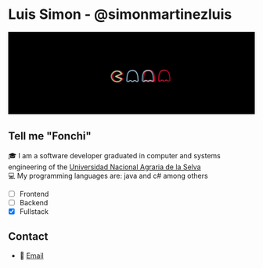 # Luis Simon - @simonmartinezluis
![portada](image.png)
## Tell me "Fonchi"
:mortar_board: I am a software developer graduated in computer and systems engineering of the [Universidad Nacional Agraria de la Selva](https://unas.edu.pe/)
<br>
:computer: My programming languages are: java and c# among others
- [ ] Frontend
- [ ] Backend
- [x] Fullstack
## Contact
- :e-mail: [Email](mailto:simonmartinez.luis@gmail.com)
